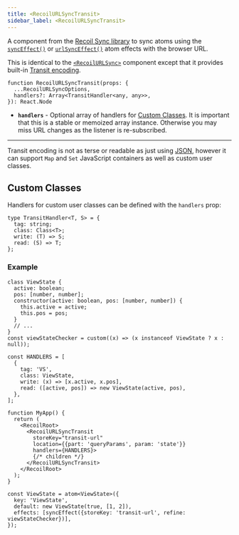 ```yaml
---
title: <RecoilURLSyncTransit>
sidebar_label: <RecoilURLSyncTransit>
---
```


A component from the [Recoil Sync library](/docs/recoil-sync/introduction) to sync atoms using the [`syncEffect()`](/docs/recoil-sync/api/syncEffect) or [`urlSyncEffect()`](/docs/recoil-sync/api/urlSyncEffect) atom effects with the browser URL.

This is identical to the [`<RecoilURLSync>`](/docs/recoil-sync/api/RecoilURLSync) component except that it provides built-in [Transit encoding](https://github.com/cognitect/transit-js).

```tsx
function RecoilURLSyncTransit(props: {
  ...RecoilURLSyncOptions,
  handlers?: Array<TransitHandler<any, any>>,
}): React.Node
```

- **`handlers`** - Optional array of handlers for [Custom Classes](#custom-classes). It is important that this is a stable or memoized array instance. Otherwise you may miss URL changes as the listener is re-subscribed.

---

Transit encoding is not as terse or readable as just using [JSON](/docs/recoil-sync/api/RecoilURLSyncJSON), however it can support `Map` and `Set` JavaScript containers as well as custom user classes.

## Custom Classes

Handlers for custom user classes can be defined with the `handlers` prop:

```tsx
type TransitHandler<T, S> = {
  tag: string;
  class: Class<T>;
  write: (T) => S;
  read: (S) => T;
};
```

### Example

```tsx
class ViewState {
  active: boolean;
  pos: [number, number];
  constructor(active: boolean, pos: [number, number]) {
    this.active = active;
    this.pos = pos;
  }
  // ...
}
const viewStateChecker = custom((x) => (x instanceof ViewState ? x : null));

const HANDLERS = [
  {
    tag: 'VS',
    class: ViewState,
    write: (x) => [x.active, x.pos],
    read: ([active, pos]) => new ViewState(active, pos),
  },
];

function MyApp() {
  return (
    <RecoilRoot>
      <RecoilURLSyncTransit
        storeKey="transit-url"
        location={{part: 'queryParams', param: 'state'}}
        handlers={HANDLERS}>
        {/* children */}
      </RecoilURLSyncTransit>
    </RecoilRoot>
  );
}

const ViewState = atom<ViewState>({
  key: 'ViewState',
  default: new ViewState(true, [1, 2]),
  effects: [syncEffect({storeKey: 'transit-url', refine: viewStateChecker})],
});
```
